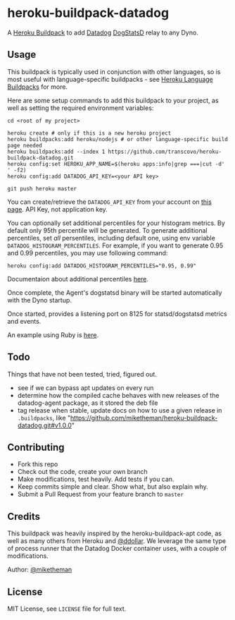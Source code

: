 heroku-buildpack-datadog
========================

A [Heroku Buildpack] to add [Datadog] [DogStatsD] relay to any Dyno.

## Usage

This buildpack is typically used in conjunction with other languages, so is
most useful with language-specific buildpacks - see [Heroku Language Buildpacks] for more.

Here are some setup commands to add this buildpack to your project, as well as
setting the required environment variables:

```shell
cd <root of my project>

heroku create # only if this is a new heroku project
heroku buildpacks:add heroku/nodejs # or other language-specific build page needed
heroku buildpacks:add --index 1 https://github.com/transcovo/heroku-buildpack-datadog.git
heroku config:set HEROKU_APP_NAME=$(heroku apps:info|grep ===|cut -d' ' -f2)
heroku config:add DATADOG_API_KEY=<your API key>

git push heroku master
```

You can create/retrieve the `DATADOG_API_KEY` from your account on [this page](https://app.datadoghq.com/account/settings#api).
API Key, not application key.

You can optionally set additional percentiles for your histogram metrics. By default
only 95th percentile will be generated. To generate additional percentiles, set *all*
persentiles, including default one, using env variable `DATADOG_HISTOGRAM_PERCENTILES`.
For example, if you want to generate 0.95 and 0.99 percentiles, you may use following
command:

```shell
heroku config:add DATADOG_HISTOGRAM_PERCENTILES="0.95, 0.99"
```

Documentaion about additional percentiles [here](https://help.datadoghq.com/hc/en-us/articles/204588979-How-to-graph-percentiles-in-Datadog).

Once complete, the Agent's dogstatsd binary will be started automatically with the Dyno startup.

Once started, provides a listening port on 8125 for statsd/dogstatsd metrics and events.

An example using Ruby is [here](https://github.com/miketheman/buildpack-example-ruby).

## Todo

Things that have not been tested, tried, figured out.

- see if we can bypass apt updates on every run
- determine how the compiled cache behaves with new releases of the
  datadog-agent package, as it stored the deb file
- tag release when stable, update docs on how to use a given release in
  `.buildpacks`, like "https://github.com/miketheman/heroku-buildpack-datadog.git#v1.0.0"

## Contributing

- Fork this repo
- Check out the code, create your own branch
- Make modifications, test heavily. Add tests if you can.
- Keep commits simple and clear. Show what, but also explain why.
- Submit a Pull Request from your feature branch to `master`

## Credits

This buildpack was heavily inspired by the heroku-buildpack-apt code, as well
as many others from Heroku and [@ddollar].
We leverage the same type of process runner that the Datadog Docker container
uses, with a couple of modifications.

Author: [@miketheman]

## License

MIT License, see `LICENSE` file for full text.

[Datadog]: http://www.datadog.com
[DogStatsD]: http://docs.datadoghq.com/guides/dogstatsd/
[Heroku Buildpack]: https://devcenter.heroku.com/articles/buildpacks
[Heroku Language Buildpacks]: https://devcenter.heroku.com/articles/buildpacks#default-buildpacks

[@ddollar]: https://github.com/ddollar
[@miketheman]: https://github.com/miketheman
